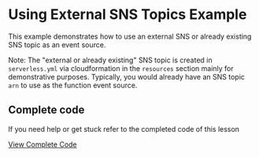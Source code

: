 # Using External SNS Topics Example

This example demonstrates how to use an external SNS or already existing SNS topic as an event source.

Note: The "external or already existing" SNS topic is created in `serverless.yml` via cloudformation in the `resources` section mainly for demonstrative purposes. Typically, you would already have an SNS topic `arn` to use as the function event source.


## Complete code

If you need help or get stuck refer to the completed code of this lesson

[View Complete Code](https://github.com/DavidWells/serverless-workshop/tree/master/lessons-code-complete/events/sns/sns-advanced)
